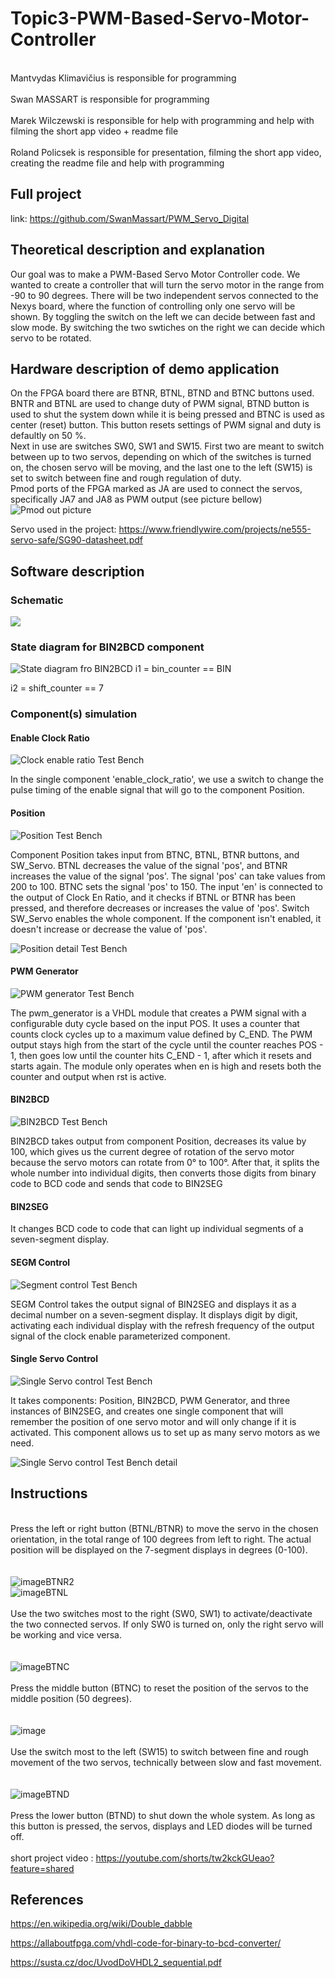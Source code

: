 # Topic3-PWM-Based-Servo-Motor-Controller
\
Mantvydas Klimavičius is responsible for programming\
\
Swan MASSART is responsible for programming\
\
Marek Wilczewski is responsible for help with programming and help with filming the short app video + readme file\
\
Roland Policsek is responsible for presentation, filming the short app video, creating the readme file and help with programming


## Full project
link: https://github.com/SwanMassart/PWM_Servo_Digital

## Theoretical description and explanation
Our goal was to make a PWM-Based Servo Motor Controller code. We wanted to create a controller that will turn the servo motor in the range from -90 to 90 degrees. There will be two independent servos connected to the Nexys board, where the function of controlling only one servo will be shown. By toggling the switch on the left we can decide between fast and slow mode. By switching the two swtiches on the right we can decide which servo to be rotated.

## Hardware description of demo application
On the FPGA board there are BTNR, BTNL, BTND and BTNC buttons used. BNTR and BTNL are used to change duty of PWM signal, BTND button is used to shut the system down while it is being pressed and BTNC is used as center (reset) button. This button resets settings of PWM signal and duty is defaultly on 50 %. \
Next in use are switches SW0, SW1 and SW15. First two are meant to switch between up to two servos, depending on which of the switches is turned on, the chosen servo will be moving, and the last one to the left (SW15) is set to switch between fine and rough regulation of duty.\
Pmod ports of the FPGA marked as JA are used to connect the servos, specifically JA7 and JA8 as PWM output (see picture bellow)\
<img src="https://github.com/Th0rgrlm/Topic3-PWM-Based-Servo-Motor-Controller/blob/main/images/Pmod_pinout.png" alt="Pmod out picture" /> 

Servo used in the project: https://www.friendlywire.com/projects/ne555-servo-safe/SG90-datasheet.pdf


## Software description

### Schematic
<img src="https://github.com/SwanMassart/PWM_Servo_Digital/blob/main/pictures/SCTICS.png" />

### State diagram for BIN2BCD component

<img src="https://github.com/Th0rgrlm/Topic3-PWM-Based-Servo-Motor-Controller/blob/main/images/BIN2BCD_State_Diagram.jpg" alt="State diagram fro BIN2BCD" >
i1 = bin_counter == BIN

i2 = shift_counter == 7

### Component(s) simulation

#### Enable Clock Ratio
<img src="https://github.com/Th0rgrlm/Topic3-PWM-Based-Servo-Motor-Controller/blob/main/images/Simulation/enable_clock_ratio.png" alt="Clock enable ratio Test Bench" /> 

In the single component 'enable_clock_ratio', we use a switch to change the pulse timing of the enable signal that will go to the component Position.

#### Position

<img src="https://github.com/Th0rgrlm/Topic3-PWM-Based-Servo-Motor-Controller/blob/main/images/Simulation/position.png" alt="Position Test Bench" />

Component Position takes input from BTNC, BTNL, BTNR buttons, and SW_Servo. BTNL decreases the value of the signal 'pos', and BTNR increases the value of the signal 'pos'. The signal 'pos' can take values from 200 to 100. BTNC sets the signal 'pos' to 150. The input 'en' is connected to the output of Clock En Ratio, and it checks if BTNL or BTNR has been pressed, and therefore decreases or increases the value of 'pos'. Switch SW_Servo enables the whole component. If the component isn't enabled, it doesn't increase or decrease the value of 'pos'.

<img src="https://github.com/Th0rgrlm/Topic3-PWM-Based-Servo-Motor-Controller/blob/main/images/Simulation/position%20detail.png" alt="Position detail Test Bench" />

#### PWM Generator

<img src="https://github.com/Th0rgrlm/Topic3-PWM-Based-Servo-Motor-Controller/blob/main/images/Simulation/pwm_generator.png" alt="PWM generator Test Bench" />

The pwm_generator is a VHDL module that creates a PWM signal with a configurable duty cycle based on the input POS. It uses a counter that counts clock cycles up to a maximum value defined by C_END. The PWM output stays high from the start of the cycle until the counter reaches POS - 1, then goes low until the counter hits C_END - 1, after which it resets and starts again. The module only operates when en is high and resets both the counter and output when rst is active.

#### BIN2BCD

<img src="https://github.com/Th0rgrlm/Topic3-PWM-Based-Servo-Motor-Controller/blob/main/images/Simulation/bin2bcd.png" alt="BIN2BCD Test Bench" />

BIN2BCD takes output from component Position, decreases its value by 100, which gives us the current degree of rotation of the servo motor because the servo motors can rotate from 0° to 100°. After that, it splits the whole number into individual digits, then converts those digits from binary code to BCD code and sends that code to BIN2SEG

#### BIN2SEG

It changes BCD code to code that can light up individual segments of a seven-segment display.

#### SEGM Control

<img src="https://github.com/Th0rgrlm/Topic3-PWM-Based-Servo-Motor-Controller/blob/main/images/Simulation/segm_control.png" alt="Segment control Test Bench"/>

SEGM Control takes the output signal of BIN2SEG and displays it as a decimal number on a seven-segment display. It displays digit by digit, activating each individual display with the refresh frequency of the output signal of the clock enable parameterized component.

#### Single Servo Control

<img src="https://github.com/Th0rgrlm/Topic3-PWM-Based-Servo-Motor-Controller/blob/main/images/Simulation/single_servo_control.png" alt="Single Servo control Test Bench"/>

It takes components: Position, BIN2BCD, PWM Generator, and three instances of BIN2SEG, and creates one single component that will remember the position of one servo motor and will only change if it is activated. This component allows us to set up as many servo motors as we need.

<img src="https://github.com/Th0rgrlm/Topic3-PWM-Based-Servo-Motor-Controller/blob/main/images/Simulation/single_servo_control pwm detail.png" alt="Single Servo control Test Bench detail"/>



## Instructions
\
Press the left or right button (BTNL/BTNR) to move the servo in the chosen orientation, in the total range of 100 degrees from left to right. The actual position will be displayed on the 7-segment displays in degrees (0-100).\
\
\
![imageBTNR2](https://github.com/SwanMassart/PWM_Servo_Digital/blob/main/pictures/r_button.jpg)\
![imageBTNL](https://github.com/SwanMassart/PWM_Servo_Digital/blob/main/pictures/rigt_button.jpg)\
\
Use the two switches most to the right (SW0, SW1) to activate/deactivate the two connected servos. If only SW0 is turned on, only the right servo will be working and vice versa.\
\
\
![imageBTNC](https://github.com/SwanMassart/PWM_Servo_Digital/blob/main/pictures/full_circuit.jpg)\
\
Press the middle button (BTNC) to reset the position of the servos to the middle position (50 degrees).\
\
\
![image](https://github.com/SwanMassart/PWM_Servo_Digital/blob/main/pictures/l_switch.jpg)\
\
Use the switch most to the left (SW15) to switch between fine and rough movement of the two servos, technically between slow and fast movement.\
\
\
![imageBTND](https://github.com/SwanMassart/PWM_Servo_Digital/blob/main/pictures/lower.jpg)\
\
Press the lower button (BTND) to shut down the whole system. As long as this button is pressed, the servos, displays and LED diodes will be turned off.\
\
short project video : https://youtube.com/shorts/tw2kckGUeao?feature=shared

## References

https://en.wikipedia.org/wiki/Double_dabble

https://allaboutfpga.com/vhdl-code-for-binary-to-bcd-converter/

https://susta.cz/doc/UvodDoVHDL2_sequential.pdf
